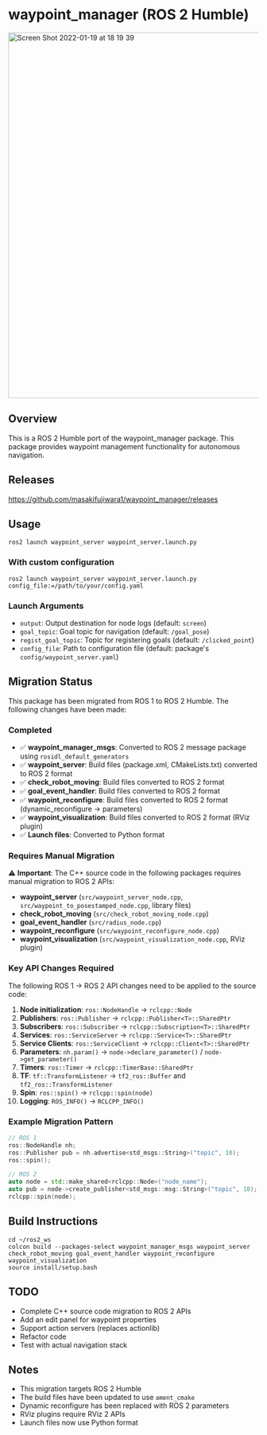 # waypoint_manager (ROS 2 Humble)

<img width="736" alt="Screen Shot 2022-01-19 at 18 19 39" src="https://user-images.githubusercontent.com/18626482/150101087-60d64f9e-ca0b-46d5-82cf-49a279f38a61.png">

## Overview

This is a ROS 2 Humble port of the waypoint_manager package. This package provides waypoint management functionality for autonomous navigation.

## Releases
https://github.com/masakifujiwara1/waypoint_manager/releases

## Usage

```shell
ros2 launch waypoint_server waypoint_server.launch.py
```

### With custom configuration

```shell
ros2 launch waypoint_server waypoint_server.launch.py config_file:=/path/to/your/config.yaml
```

### Launch Arguments

- `output`: Output destination for node logs (default: `screen`)
- `goal_topic`: Goal topic for navigation (default: `/goal_pose`)
- `regist_goal_topic`: Topic for registering goals (default: `/clicked_point`)
- `config_file`: Path to configuration file (default: package's `config/waypoint_server.yaml`)

## Migration Status

This package has been migrated from ROS 1 to ROS 2 Humble. The following changes have been made:

### Completed

- ✅ **waypoint_manager_msgs**: Converted to ROS 2 message package using `rosidl_default_generators`
- ✅ **waypoint_server**: Build files (package.xml, CMakeLists.txt) converted to ROS 2 format
- ✅ **check_robot_moving**: Build files converted to ROS 2 format
- ✅ **goal_event_handler**: Build files converted to ROS 2 format
- ✅ **waypoint_reconfigure**: Build files converted to ROS 2 format (dynamic_reconfigure → parameters)
- ✅ **waypoint_visualization**: Build files converted to ROS 2 format (RViz plugin)
- ✅ **Launch files**: Converted to Python format

### Requires Manual Migration

⚠️ **Important**: The C++ source code in the following packages requires manual migration to ROS 2 APIs:

- **waypoint_server** (`src/waypoint_server_node.cpp`, `src/waypoint_to_posestamped_node.cpp`, library files)
- **check_robot_moving** (`src/check_robot_moving_node.cpp`)
- **goal_event_handler** (`src/radius_node.cpp`)
- **waypoint_reconfigure** (`src/waypoint_reconfigure_node.cpp`)
- **waypoint_visualization** (`src/waypoint_visualization_node.cpp`, RViz plugin)

### Key API Changes Required

The following ROS 1 → ROS 2 API changes need to be applied to the source code:

1. **Node initialization**: `ros::NodeHandle` → `rclcpp::Node`
2. **Publishers**: `ros::Publisher` → `rclcpp::Publisher<T>::SharedPtr`
3. **Subscribers**: `ros::Subscriber` → `rclcpp::Subscription<T>::SharedPtr`
4. **Services**: `ros::ServiceServer` → `rclcpp::Service<T>::SharedPtr`
5. **Service Clients**: `ros::ServiceClient` → `rclcpp::Client<T>::SharedPtr`
6. **Parameters**: `nh.param()` → `node->declare_parameter()` / `node->get_parameter()`
7. **Timers**: `ros::Timer` → `rclcpp::TimerBase::SharedPtr`
8. **TF**: `tf::TransformListener` → `tf2_ros::Buffer` and `tf2_ros::TransformListener`
9. **Spin**: `ros::spin()` → `rclcpp::spin(node)`
10. **Logging**: `ROS_INFO()` → `RCLCPP_INFO()`

### Example Migration Pattern

```cpp
// ROS 1
ros::NodeHandle nh;
ros::Publisher pub = nh.advertise<std_msgs::String>("topic", 10);
ros::spin();

// ROS 2
auto node = std::make_shared<rclcpp::Node>("node_name");
auto pub = node->create_publisher<std_msgs::msg::String>("topic", 10);
rclcpp::spin(node);
```

## Build Instructions

```shell
cd ~/ros2_ws
colcon build --packages-select waypoint_manager_msgs waypoint_server check_robot_moving goal_event_handler waypoint_reconfigure waypoint_visualization
source install/setup.bash
```

## TODO

+ Complete C++ source code migration to ROS 2 APIs
+ Add an edit panel for waypoint properties
+ Support action servers (replaces actionlib)
+ Refactor code
+ Test with actual navigation stack

## Notes

- This migration targets ROS 2 Humble
- The build files have been updated to use `ament_cmake`
- Dynamic reconfigure has been replaced with ROS 2 parameters
- RViz plugins require RViz 2 APIs
- Launch files now use Python format
